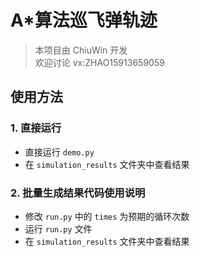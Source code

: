 # A*算法巡飞弹轨迹

> 本项目由 ChiuWin 开发  
> 欢迎讨论 vx:ZHAO15913659059

## 使用方法

### 1. 直接运行

- 直接运行 `demo.py`
- 在 `simulation_results` 文件夹中查看结果

### 2. 批量生成结果代码使用说明

- 修改 `run.py` 中的 `times` 为预期的循环次数
- 运行 `run.py` 文件
- 在 `simulation_results` 文件夹中查看结果

